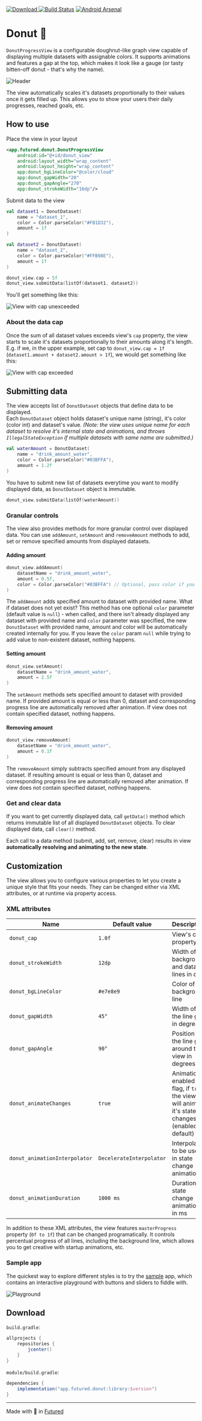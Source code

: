 [![Download](https://api.bintray.com/packages/thefuntastyops/donut/donut/images/download.svg) ](https://bintray.com/thefuntastyops/donut/donut/_latestVersion)
[![Build Status](https://github.com/futuredapp/donut/workflows/master/badge.svg)](https://github.com/futuredapp/donut/actions)
[![Android Arsenal](https://img.shields.io/badge/Android%20Arsenal-Donut-brightgreen.svg?style=flat)](https://android-arsenal.com/details/1/8015)

# Donut 🍩
`DonutProgressView` is a configurable doughnut-like graph view capable of displaying multiple datasets with assignable colors. It supports animations and features a gap at the top, which makes it look like a gauge (or tasty bitten-off donut - that's why the name).

![Header](imgs/readme-header.png)

The view automatically scales it's datasets proportionally to their values once it gets filled up. This allows you to show your users their daily progresses, reached goals, etc.  

## How to use
Place the view in your layout

```xml
<app.futured.donut.DonutProgressView
    android:id="@+id/donut_view"
    android:layout_width="wrap_content"
    android:layout_height="wrap_content"
    app:donut_bgLineColor="@color/cloud"
    app:donut_gapWidth="20"
    app:donut_gapAngle="270"
    app:donut_strokeWidth="16dp"/>
```

Submit data to the view

```kotlin
val dataset1 = DonutDataset(
    name = "dataset_1",
    color = Color.parseColor("#FB1D32"),
    amount = 1f
)

val dataset2 = DonutDataset(
    name = "dataset_2",
    color = Color.parseColor("#FFB98E"),
    amount = 1f
)

donut_view.cap = 5f
donut_view.submitData(listOf(dataset1, dataset2))
```

You'll get something like this:

![View with cap unexceeded](imgs/readme_intro_nocap.png)

### About the data cap
Once the sum of all dataset values exceeds view's `cap` property, the view starts to scale it's datasets proportionally to their amounts along it's length. E.g. if we, in the upper example, set cap to `donut_view.cap = 1f` (`dataset1.amount + dataset2.amount > 1f`), we would get something like this:

![View with cap exceeded](imgs/readme_intro_cap.png)

## Submitting data
The view accepts list of `DonutDataset` objects that define data to be displayed.  
Each `DonutDataset` object holds dataset's unique name (string), it's color (color int) and dataset's value. *(Note: the view uses unique name for each dataset to resolve it's internal state and animations, and throws `IllegalStateException` if multiple datasets with same name are submitted.)*

```kotlin
val waterAmount = DonutDataset(
    name = "drink_amount_water",
    color = Color.parseColor("#03BFFA"),
    amount = 1.2f
)
```

You have to submit new list of datasets everytime you want to modify displayed data, as `DonutDataset` object is immutable.

```kotlin
donut_view.submitData(listOf(waterAmount))
```

### Granular controls

The view also provides methods for more granular control over displayed data. You can use `addAmount`, `setAmount` and `removeAmount` methods to add, set or remove specified amounts from displayed datasets.  

#### Adding amount

```kotlin
donut_view.addAmount(
    datasetName = "drink_amount_water",
    amount = 0.5f,
    color = Color.parseColor("#03BFFA") // Optional, pass color if you want to create new dataset
)
```

The `addAmount` adds specified amount to dataset with provided name. What if dataset does not yet exist? This method has one optional `color` parameter (default value is `null`) - when called, and there isn't already displayed any dataset with provided name and `color` parameter was specified, the new `DonutDataset` with provided name, amount and color will be automatically created internally for you. If you leave the `color` param `null` while trying to add value to non-existent dataset, nothing happens.

#### Setting amount

```kotlin
donut_view.setAmount(
    datasetName = "drink_amount_water",
    amount = 2.5f
)
```

The `setAmount` methods sets specified amount to dataset with provided name. If provided amount is equal or less than 0, dataset and corresponding progress line are automatically removed after animation. If view does not contain specified dataset, nothing happens.

#### Removing amount

```kotlin
donut_view.removeAmount(
    datasetName = "drink_amount_water",
    amount = 0.1f
)
```

The `removeAmount` simply subtracts specified amount from any displayed dataset. If resulting amount is equal or less than 0, dataset and corresponding progress line are automatically removed after animation. If view does not contain specified dataset, nothing happens.

### Get and clear data

If you want to get currently displayed data, call `getData()` method which returns immutable list of all displayed `DonutDataset` objects. To clear displayed data, call `clear()` method.

Each call to a data method (submit, add, set, remove, clear) results in view **automatically resolving and animating to the new state**.

## Customization
The view allows you to configure various properties to let you create a unique style that fits your needs. They can be changed either via XML attributes, or at runtime via property access.

### XML attributes
|Name|Default value|Description|
|---|---|---|
| `donut_cap`| `1.0f` | View's cap property |
| `donut_strokeWidth` | `12dp` | Width of background and dataset lines in dp |
| `donut_bgLineColor`| `#e7e8e9` | Color of background line |
| `donut_gapWidth` | `45°` | Width of the line gap in degrees |
| `donut_gapAngle` | `90°` | Position of the line gap around the view in degrees |
| `donut_animateChanges` | `true` | Animation enabled flag, if `true`, the view will animate it's state changes (enabled by default) |
| `donut_animationInterpolator` | `DecelerateInterpolator` | Interpolator to be used in state change animations |
| `donut_animationDuration` | `1000 ms` | Duration of state change animations in ms |

In addition to these XML attributes, the view features `masterProgress` property (`0f to 1f`) that can be changed programatically. It controls percentual progress of all lines, including the background line, which allows you to get creative with startup animations, etc.

### Sample app

The quickest way to explore different styles is to try the [sample](sample/) app, which contains an interactive playground with buttons and sliders to fiddle with.


![Playground](imgs/playground.gif)

## Download
`build.gradle`:

```groovy
allprojects {
    repositories {
        jcenter()
    }
}
```

`module/build.gradle`:

```groovy
dependencies {
    implementation("app.futured.donut:library:$version")
}
```
---
Made with 🖤 in [Futured](http://futured.app)
